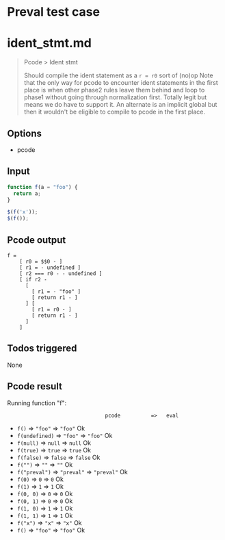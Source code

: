 # Preval test case

# ident_stmt.md

> Pcode > Ident stmt
>
> Should compile the ident statement as a `r = r0` sort of (no)op
> Note that the only way for pcode to encounter ident statements in the first place
> is when other phase2 rules leave them behind and loop to phase1 without going
> through normalization first. Totally legit but means we do have to support it.
> An alternate is an implicit global but then it wouldn't be eligible to compile
> to pcode in the first place.

## Options

- pcode

## Input

`````js filename=intro
function f(a = "foo") { 
  return a; 
}

$(f('x'));
$(f());
`````


## Pcode output


`````fileintro
f =
    [ r0 = $$0 - ]
    [ r1 = - undefined ]
    [ r2 === r0 - - undefined ]
    [ if r2 -
      [
        [ r1 = - "foo" ]
        [ return r1 - ]
      ] [
        [ r1 = r0 - ]
        [ return r1 - ]
      ]
    ]
`````




## Todos triggered


None


## Pcode result


Running function "f":

                                    pcode          =>   eval
 - `f()`                       => `"foo"`          => `"foo"`           Ok
 - `f(undefined)`              => `"foo"`          => `"foo"`           Ok
 - `f(null)`                   => `null`           => `null`            Ok
 - `f(true)`                   => `true`           => `true`            Ok
 - `f(false)`                  => `false`          => `false`           Ok
 - `f("")`                     => `""`             => `""`              Ok
 - `f("preval")`               => `"preval"`       => `"preval"`        Ok
 - `f(0)`                      => `0`              => `0`               Ok
 - `f(1)`                      => `1`              => `1`               Ok
 - `f(0, 0)`                   => `0`              => `0`               Ok
 - `f(0, 1)`                   => `0`              => `0`               Ok
 - `f(1, 0)`                   => `1`              => `1`               Ok
 - `f(1, 1)`                   => `1`              => `1`               Ok
 - `f("x")`                    => `"x"`            => `"x"`             Ok
 - `f()`                       => `"foo"`          => `"foo"`           Ok
